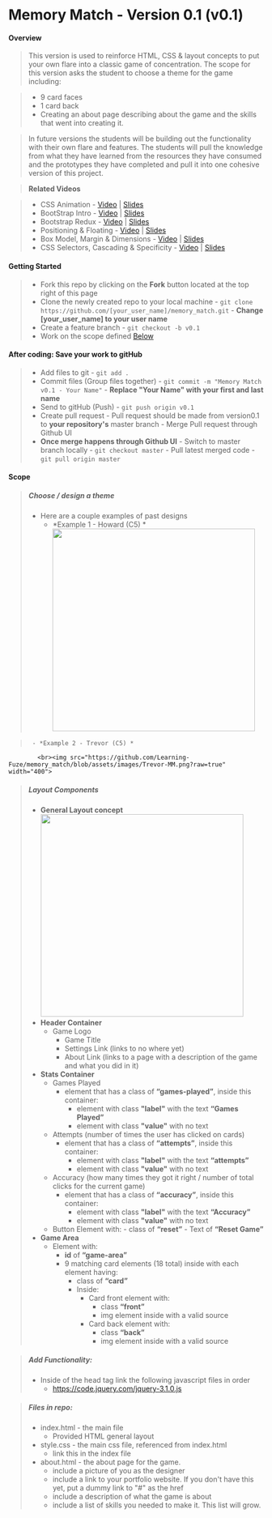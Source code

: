 # Memory Match - Version 0.1 (v0.1)

#### Overview

> This version is used to reinforce HTML, CSS & layout concepts to put your own flare into a classic game of 
concentration. The scope for this version asks the student to choose a theme for the game including: 

> - 9 card faces
> - 1 card back
> - Creating an about page describing about the game and the skills that went into creating it.

> In future versions the students will be building out the functionality with their own flare and features. The students will pull the knowledge from what 
they have learned from the resources they have consumed and the prototypes they have completed and pull it into one 
cohesive version of this project. 

> **Related Videos**

> - CSS Animation - <a href="https://www.youtube.com/watch?t=3&v=fjqT5mwbOCo" target="_blank">Video</a> | <a href="https://docs.google.com/presentation/d/1D--Uon9dUBR4i19i9NHIt6LpBcbVVHx5JSoT6oywjXE/pub?start=false&loop=false&delayms=3000&slide=id.p" 
target="_blank">Slides</a>
> - BootStrap Intro - <a href="https://www.youtube.com/watch?t=544&v=i7cnwkFbuko" target="_blank">Video</a> | <a 
href="https://docs.google.com/presentation/d/1AzAVKt40iIkd84kNQ3fCbpYJZsY3FC8dZuOPMOvbUbU/pub?start=false&loop=false&delayms=3000&slide=id.p" target="_blank">Slides</a>
> - Bootstrap Redux - <a href="https://www.youtube.com/watch?v=HFhIYttrvWM" target="_blank">Video</a> | <a 
href="https://docs.google.com/presentation/d/1AwwKy3duuJyfh_nYIoJ8w743oL7U6n4mChHNsMBcZdU/pub?start=false&loop=false&delayms=3000&slide=id.p" target="_blank">Slides</a>
> - Positioning & Floating - <a href="https://www.youtube.com/watch?v=cOAHWiAxgoI" target="_blank">Video</a> | <a href="https://docs.google.com/presentation/d/1FtwdmaSl5icYHzBxY6uCZUHM7K_smRfS7eF0q-P46GY/pub?start=false&loop=false&delayms=3000&slide=id.p" target="_blank">Slides</a>
> - Box Model, Margin & Dimensions - <a href="https://www.youtube.com/watch?v=9xixJDx7pWo" target="_blank">Video</a> | <a href="https://docs.google.com/presentation/d/1_NISU3X3ZkWUbbu6DcE3HPL3MZ8TNYsRyXnNRM2snuA/pub?start=false&loop=false&delayms=3000&slide=id.p" target="_blank">Slides</a>
> - CSS Selectors, Cascading & Specificity - <a href="https://www.youtube.com/watch?v=456PdCCQX3c" target="_blank">Video</a> | <a href="https://docs.google.com/presentation/d/1fRgUZaRLOH-tTLGazsBfqWMwv90dcLZMTEl0FjZpWMk/pub?start=false&loop=false&delayms=3000&slide=id.p" 
target="_blank">Slides</a> 

#### Getting Started

> - Fork this repo by clicking on the **Fork** button located at the top right of this page
> - Clone the newly created repo to your local machine
    - `git clone https://github.com/[your_user_name]/memory_match.git`
    - **Change [your_user_name] to your user name**
> - Create a feature branch
    - `git checkout -b v0.1`
> - Work on the scope defined <a href="https://github.com/Learning-Fuze/memory_match/tree/assets#v0.1">Below</a>
#### After coding: Save your work to gitHub
> - Add files to git
    - `git add .`
> - Commit files (Group files together)
    - `git commit -m "Memory Match v0.1 - Your Name"`
    - **Replace "Your Name" with your first and last name**
> - Send to gitHub (Push)
    - `git push origin v0.1`
> - Create pull request
    - Pull request should be made from version0.1 to **your repository's** master branch
    - Merge Pull request through Github UI
> - **Once merge happens through Github UI**
    - Switch to master branch locally
        - `git checkout master`
    - Pull latest merged code
        - `git pull origin master`

#### Scope

> ##### Choose / design a theme
>  - Here are a couple examples of past designs
>      - *Example 1 - Howard (C5) *
            <br><img src="https://github.com/Learning-Fuze/memory_match/blob/assets/images/Howard-MM.png?raw=true" width="400">
        
>      - *Example 2 - Trevor (C5) *
            <br><img src="https://github.com/Learning-Fuze/memory_match/blob/assets/images/Trevor-MM.png?raw=true" width="400">

> ##### Layout Components
>  - **General Layout concept**
        <br><img src="https://github.com/Learning-Fuze/memory_match/blob/assets/images/mm_wireframing.png?raw=true" width="400">
>  - **Header Container**
>    - Game Logo
>      - Game Title
>      - Settings Link (links to no where yet)
>      - About Link  (links to a page with a description of the game and what you did in it)
>  - **Stats Container**
>    - Games Played
>      - element that has a class of **“games-played”**, inside this container:
>          - element with class **"label"** with the text **“Games Played”**
>          - element with class **"value"** with no text
>    - Attempts (number of times the user has clicked on cards)
>      - element that has a class of **“attempts”**, inside this container:
>          - element with class **"label"** with the text **“attempts”**
>          - element with class **"value"** with no text
>    - Accuracy (how many times they got it right / number of total clicks for the current game)
>      - element that has a class of **“accuracy”**, inside this container:
>          - element with class **"label"** with the text **“Accuracy”**
>          - element with class **"value"** with no text
>    - Button Element with:
>          - class of **“reset”**
>          - Text of **“Reset Game”**
>  - **Game Area**
>      - Element with:
>          - **id** of **“game-area”**
>          - 9 matching card elements (18 total) inside with each element having:
>              - class of **“card”**
>              - Inside:
>                  - Card front element with:
>                      - class **“front”**
>                      - img element inside with a valid source
>                  - Card back element with:
>                      - class **“back”**
>                      - img element inside with a valid source

> ##### Add Functionality:
>  - Inside of the head tag link the following javascript files in order
>      - https://code.jquery.com/jquery-3.1.0.js


> ##### Files in repo:
>    - index.html - the main file
>        - Provided HTML general layout
>    - style.css - the main css file, referenced from index.html
>        - link this in the index file
>    - about.html - the about page for the game.
>        - include a picture of you as the designer
>        - include a link to your portfolio website. If you don't have this yet, put a dummy link to "#" as the href
>        - include a description of what the game is about
>        - include a list of skills you needed to make it. This list will grow.
